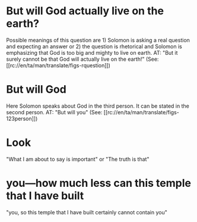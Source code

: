 # But will God actually live on the earth?

Possible meanings of this question are 1) Solomon is asking a real question and expecting an answer or 2) the question is rhetorical and Solomon is emphasizing that God is too big and mighty to live on earth. AT: "But it surely cannot be that God will actually live on the earth!" (See: [[rc://en/ta/man/translate/figs-rquestion]])

# But will God

Here Solomon speaks about God in the third person. It can be stated in the second person. AT: "But will you" (See: [[rc://en/ta/man/translate/figs-123person]])

# Look

"What I am about to say is important" or "The truth is that"

# you—how much less can this temple that I have built

"you, so this temple that I have built certainly cannot contain you"

